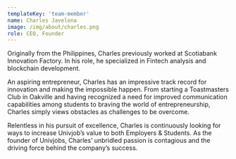 ```yaml
---
templateKey: 'team-member'
name: Charles Javelona
image: /img/about/charles.png
role: CEO, Founder
---
```


Originally from the Philippines, Charles previously worked at Scotiabank Innovation Factory. In his role, he specialized in Fintech analysis and blockchain development.

An aspiring entrepreneur, Charles has an impressive track record for innovation and making the impossible happen. From starting a Toastmasters Club in Oakville and having recognized a need for improved communication capabilities among students to braving the world of entrepreneurship, Charles simply views obstacles as challenges to be overcome.

Relentless in his pursuit of excellence, Charles is continuously looking for ways to increase Univjob’s value to both Employers & Students. As the founder of Univjobs, Charles’ unbridled passion is contagious and the driving force behind the company’s success.